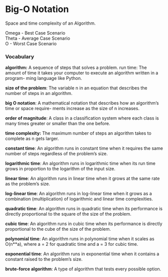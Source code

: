 # Big-O Notation

Space and time complexity of an Algorithm.

Omega - Best Case Scenario <br>
Theta - Average Case Scenario <br>
O - Worst Case Scenario

### Vocabulary

**algorithm:** A sequence of steps that solves a problem.
run time: The amount of time it takes your computer to execute an algorithm written in a program-
ming language like Python.

**size of the problem**: The variable n in an equation that describes the number of steps in an algorithm.

**big O notation**: A mathematical notation that describes how an algorithm’s time or space require-
ments increase as the size of n increases.

**order of magnitude**: A class in a classification system where each class is many times greater or
smaller than the one before.

**time complexity:** The maximum number of steps an algorithm takes to complete as n gets larger.

**constant time**: An algorithm runs in constant time when it requires the same number of steps
regardless of the problem’s size.

**logarithmic time**: An algorithm runs in logarithmic time when its run time grows in proportion to
the logarithm of the input size.

**linear time**: An algorithm runs in linear time when it grows at the same rate as the problem’s size.

**log-­linear time**: An algorithm runs in log-­linear time when it grows as a combination (multiplication) of logarithmic and linear time complexities.

**quadratic time**: An algorithm runs in quadratic time when its performance is directly proportional
to the square of the size of the problem.

**cubic time**: An algorithm runs in cubic time when its performance is directly proportional to the
cube of the size of the problem.

**polynomial time**: An algorithm runs in polynomial time when it scales as O(n\*\*a), where a = 2 for
quadratic time and a = 3 for cubic time.

**exponential time**: An algorithm runs in exponential time when it contains a constant raised to the
problem’s size.

**brute-­force algorithm**: A type of algorithm that tests every possible option.
